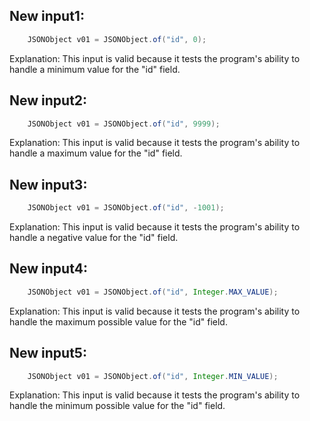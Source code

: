 ## New input1:
```java
    JSONObject v01 = JSONObject.of("id", 0);
```
Explanation: This input is valid because it tests the program's ability to handle a minimum value for the "id" field.

## New input2:
```java
    JSONObject v01 = JSONObject.of("id", 9999);
```
Explanation: This input is valid because it tests the program's ability to handle a maximum value for the "id" field.

## New input3:
```java
    JSONObject v01 = JSONObject.of("id", -1001);
```
Explanation: This input is valid because it tests the program's ability to handle a negative value for the "id" field.

## New input4:
```java
    JSONObject v01 = JSONObject.of("id", Integer.MAX_VALUE);
```
Explanation: This input is valid because it tests the program's ability to handle the maximum possible value for the "id" field.

## New input5:
```java
    JSONObject v01 = JSONObject.of("id", Integer.MIN_VALUE);
```
Explanation: This input is valid because it tests the program's ability to handle the minimum possible value for the "id" field.